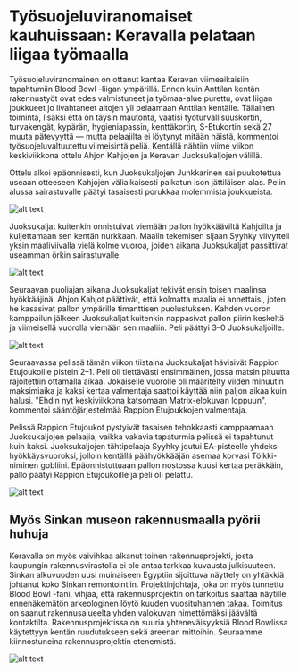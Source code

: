 # Työsuojeluviranomaiset kauhuissaan: Keravalla pelataan liigaa työmaalla
Työsuojeluviranomainen on ottanut kantaa Keravan viimeaikaisiin tapahtumiin Blood Bowl -liigan ympärillä. Ennen kuin Anttilan kentän rakennustyöt ovat edes valmistuneet ja työmaa-alue purettu, ovat liigan joukkueet jo livahtaneet aitojen yli pelaamaan Anttilan kentälle. Tällainen toiminta, lisäksi että on täysin mautonta, vaatisi työturvallisuuskortin, turvakengät, kypärän, hygieniapassin, kenttäkortin, S-Etukortin sekä 27 muuta pätevyyttä — mutta pelaajilta ei löytynyt mitään näistä, kommentoi työsuojeluvaltuutettu viimeisintä peliä. Kentällä nähtiin viime viikon keskiviikkona ottelu Ahjon Kahjojen ja Keravan Juoksukaljojen välillä.

Ottelu alkoi epäonnisesti, kun Juoksukaljojen Junkkarinen sai puukotettua useaan otteeseen Kahjojen väliaikaisesti palkatun ison jättiläisen alas. Pelin alussa sairastuvalle päätyi tasaisesti porukkaa molemmista joukkueista. 

![alt text](/siteTexts/blogEntries/23/image-4.jpeg)

Juoksukaljat kuitenkin onnistuivat viemään pallon hyökkääviltä Kahjoilta ja kuljettamaan sen kentän nurkkaan. Maalin tekemisen sijaan Syyhky viivytteli yksin maaliviivalla vielä kolme vuoroa, joiden aikana Juoksukaljat passittivat useamman örkin sairastuvalle. 

![alt text](/siteTexts/blogEntries/23/image-3.jpeg)

Seuraavan puoliajan aikana Juoksukaljat tekivät ensin toisen maalinsa hyökkääjinä. Ahjon Kahjot päättivät, että kolmatta maalia ei annettaisi, joten he kasasivat pallon ympärille timanttisen puolustuksen. Kahden vuoron kamppailun jälkeen Juoksukaljat kuitenkin nappasivat pallon piirin keskeltä ja viimeisellä vuorolla viemään sen maaliin. Peli päättyi 3–0 Juoksukaljoille.

![alt text](/siteTexts/blogEntries/23/image-2.jpeg)

Seuraavassa pelissä tämän viikon tiistaina Juoksukaljat hävisivät Rappion Etujoukoille pistein 2–1. Peli oli tiettävästi ensimmäinen, jossa matsin pituutta rajoitettiin ottamalla aikaa. Jokaiselle vuorolle oli määritelty viiden minuutin maksimiaika ja kaksi kertaa valmentaja saattoi käyttää niin paljon aikaa kuin halusi. "Ehdin nyt keskiviikkona katsomaan Matrix-elokuvan loppuun", kommentoi sääntöjärjestelmää Rappion Etujoukkojen valmentaja.

Pelissä Rappion Etujoukot pystyivät tasaisen tehokkaasti kamppaamaan Juoksukaljojen pelaajia, vaikka vakavia tapaturmia pelissä ei tapahtunut kuin kaksi. Juoksukaljojen tähtipelaaja Syyhky joutui EA-pisteelle yhdeksi hyökkäysvuoroksi, jolloin kentällä päähyökkääjän asemaa korvasi Tölkki-niminen gobliini. Epäonnistuttuaan pallon nostossa kuusi kertaa peräkkäin, pallo päätyi Rappion Etujoukoille ja peli oli pelattu.

![alt text](/siteTexts/blogEntries/23/image.jpeg)

## Myös Sinkan museon rakennusmaalla pyörii huhuja
Keravalla on myös vaivihkaa alkanut toinen rakennusprojekti, josta kaupungin rakennusvirastolla ei ole antaa tarkkaa kuvausta julkisuuteen. Sinkan alkuvuoden uusi muinaiseen Egyptiin sijoittuva näyttely on yhtäkkiä johtanut koko Sinkan remontointiin. Projektinjohtaja, joka on myös tunnettu Blood Bowl -fani, vihjaa, että rakennusprojektin on tarkoitus saattaa näytille ennenäkemätön arkeologinen löytö kuuden vuosituhannen takaa. Toimitus on saanut rakennusalueelta yhden valokuvan nimettömäksi jäävältä kontaktilta. Rakennusprojektissa on suuria yhteneväisyyksiä Blood Bowlissa käytettyyn kentän ruudutukseen sekä areenan mittoihin. Seuraamme kiinnostuneina rakennusprojektin etenemistä.

![alt text](/siteTexts/blogEntries/23/image-6.jpeg)
